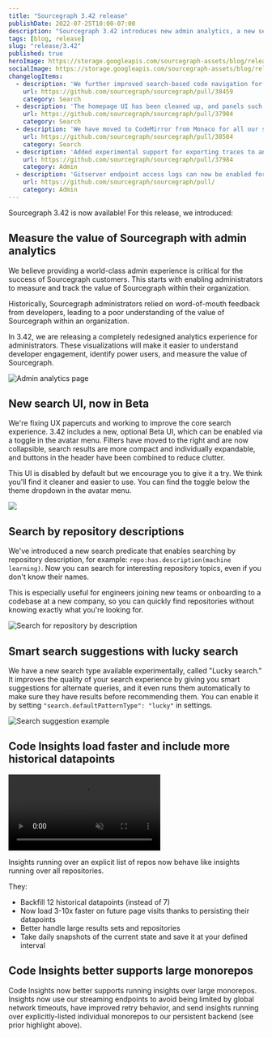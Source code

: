 ```yaml
---
title: "Sourcegraph 3.42 release"
publishDate: 2022-07-25T10:00-07:00
description: "Sourcegraph 3.42 introduces new admin analytics, a new search UI in Beta, alternate search suggestions, and upgrades for Code Insights running on repo lists and monorepos."
tags: [blog, release]
slug: "release/3.42"
published: true
heroImage: https://storage.googleapis.com/sourcegraph-assets/blog/release-post/3.42/sourcegraph-3-42.png
socialImage: https://storage.googleapis.com/sourcegraph-assets/blog/release-post/3.42/sourcegraph-3-42.png
changelogItems:
  - description: 'We further improved search-based code navigation for Python using tree-sitter. The upgrades to jump-to-definition have been extended to more kinds of variables, such as class fields, for more accurate cross-file navigation.'
    url: https://github.com/sourcegraph/sourcegraph/pull/38459
    category: Search
  - description: 'The homepage UI has been cleaned up, and panels such as recent searches are no longer visible by default. They can be re-enabled by setting "experimentalFeatures.showEnterpriseHomePanels" to true.'
    url: https://github.com/sourcegraph/sourcegraph/pull/37984
    category: Search
  - description: 'We have moved to CodeMirror from Monaco for all our search query inputs, resulting in faster and better quality search suggestions. You can switch back to Monaco by setting "experimentalFeatures.editor": "monaco" in the config.'
    url: https://github.com/sourcegraph/sourcegraph/pull/38584
    category: Search
  - description: 'Added experimental support for exporting traces to an OpenTelemetry collector by adding "observability.tracing": { "type": "opentelemetry" } to the config.'
    url: https://github.com/sourcegraph/sourcegraph/pull/37984
    category: Admin
  - description: 'Gitserver endpoint access logs can now be enabled for added visbility by adding "log": { "gitserver.accessLogs": true } to the config.'
    url: https://github.com/sourcegraph/sourcegraph/pull/
    category: Admin
---
```


Sourcegraph 3.42 is now available! For this release, we introduced:

## Measure the value of Sourcegraph with admin analytics

We believe providing a world-class admin experience is critical for the success of Sourcegraph customers. This starts with enabling administrators to measure and track the value of Sourcegraph within their organization.

Historically, Sourcegraph administrators relied on word-of-mouth feedback from developers, leading to a poor understanding of the value of Sourcegraph within an organization. 

In 3.42, we are releasing a completely redesigned analytics experience for administrators. These visualizations will make it easier to understand developer engagement, identify power users, and measure the value of Sourcegraph. 

![Admin analytics page](https://storage.googleapis.com/sourcegraph-assets/blog/release-post/3.42/admin_analytics_v2.png)

## New search UI, now in Beta

We're fixing UX papercuts and working to improve the core search experience. 3.42 includes a new, optional Beta UI, which can be enabled via a toggle in the avatar menu. Filters have moved to the right and are now collapsible, search results are more compact and individually expandable, and buttons in the header have been combined to reduce clutter.

This UI is disabled by default but we encourage you to give it a try. We think you'll find it cleaner and easier to use. You can find the toggle below the theme dropdown in the avatar menu.

![](https://storage.googleapis.com/sourcegraph-assets/docs/images/code_search/beta-ui.gif)

## Search by repository descriptions

We've introduced a new search predicate that enables searching by repository description, for example: `repo:has.description(machine learning)`. Now you can search for interesting repository topics, even if you don't know their names.

This is especially useful for engineers joining new teams or onboarding to a codebase at a new company, so you can quickly find repositories without knowing exactly what you're looking for.

![Search for repository by description](https://storage.googleapis.com/sourcegraph-assets/docs/images/code_search/repo-description-search.png)

## Smart search suggestions with lucky search

We have a new search type available experimentally, called "Lucky search." It improves the quality of your search experience by giving you smart suggestions for alternate queries, and it even runs them automatically to make sure they have results before recommending them. You can enable it by setting `"search.defaultPatternType": "lucky"` in settings.

![Search suggestion example](https://storage.googleapis.com/sourcegraph-assets/docs/images/code_search/lucky-search.png)

## Code Insights load faster and include more historical datapoints

<video className="blog-image" title="Faster code insights" alt="An example of code insights loading faster" autoplay loop muted playsinline>
  <source src="https://storage.googleapis.com/sourcegraph-assets/blog/3.42/3.42InsightsSpeedImprovements.mp4" />
</video>

Insights running over an explicit list of repos now behave like insights running over all repositories. 

They: 
- Backfill 12 historical datapoints (instead of 7)
- Now load 3-10x faster on future page visits thanks to persisting their datapoints
- Better handle large results sets and repositories
- Take daily snapshots of the current state and save it at your defined interval

## Code Insights better supports large monorepos 

Code Insights now better supports running insights over large monorepos. Insights now use our streaming endpoints to avoid being limited by global network timeouts, have improved retry behavior, and send insights running over explicitly-listed individual monorepos to our persistent backend (see prior highlight above). 
